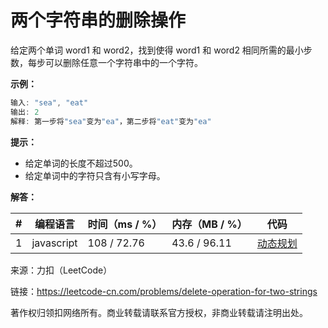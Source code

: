 # 两个字符串的删除操作

给定两个单词 word1 和 word2，找到使得 word1 和 word2 相同所需的最小步数，每步可以删除任意一个字符串中的一个字符。

**示例：**

``` javascript
输入: "sea", "eat"
输出: 2
解释: 第一步将"sea"变为"ea"，第二步将"eat"变为"ea"
```

**提示：**

- 给定单词的长度不超过500。
- 给定单词中的字符只含有小写字母。

**解答：**

**#**|**编程语言**|**时间（ms / %）**|**内存（MB / %）**|**代码**
--|--|--|--|--
1|javascript|108 / 72.76|43.6 / 96.11|[动态规划](./javascript/ac_v1.js)

来源：力扣（LeetCode）

链接：https://leetcode-cn.com/problems/delete-operation-for-two-strings

著作权归领扣网络所有。商业转载请联系官方授权，非商业转载请注明出处。
